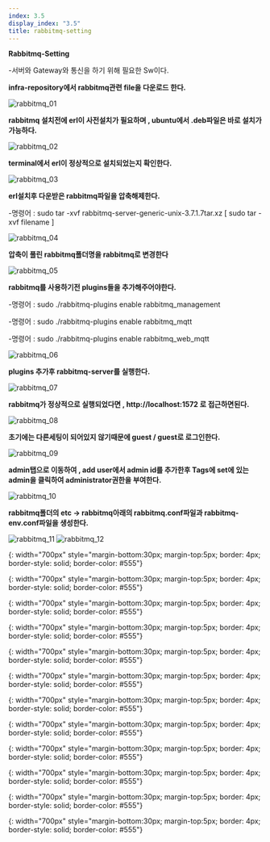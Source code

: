 ```yaml
---
index: 3.5
display_index: "3.5"
title: rabbitmq-setting
---
```


**Rabbitmq-Setting**

-서버와 Gateway와 통신을 하기 위해 필요한 Sw이다.
 
**infra-repository에서 rabbitmq관련 file을 다운로드 한다.**

![rabbitmq_01][rabbitmq_01]

**rabbitmq 설치전에 erl이 사전설치가 필요하며 , ubuntu에서 .deb파일은 바로 설치가 가능하다.**

![rabbitmq_02][rabbitmq_02]

**terminal에서 erl이 정상적으로 설치되었는지 확인한다.**

![rabbitmq_03][rabbitmq_03]

**erl설치후 다운받은 rabbitmq파일을 압축해제한다.**

-명령어 : sudo tar -xvf rabbitmq-server-generic-unix-3.7.1.7tar.xz [ sudo tar -xvf filename ]

![rabbitmq_04][rabbitmq_04]

**압축이 풀린 rabbitmq폴더명을 rabbitmq로 변경한다** 

![rabbitmq_05][rabbitmq_05]

**rabbitmq를 사용하기전 plugins들을 추가해주어야한다.**

-명령어 : sudo ./rabbitmq-plugins enable rabbitmq_management

-명령어 : sudo ./rabbitmq-plugins enable rabbitmq_mqtt 

-명령어 : sudo ./rabbitmq-plugins enable rabbitmq_web_mqtt 

![rabbitmq_06][rabbitmq_06]

**plugins 추가후 rabbitmq-server를 실행한다.**

![rabbitmq_07][rabbitmq_07]

**rabbitmq가 정상적으로 실행되었다면 , http://localhost:1572 로 접근하면된다.**

![rabbitmq_08][rabbitmq_08]

**초기에는 다른세팅이 되어있지 않기때문에 guest / guest로 로그인한다.**

![rabbitmq_09][rabbitmq_09]

**admin탭으로 이동하여 , add user에서 admin id를 추가한후  Tags에 set에 있는 admin을 클릭하여 administrator권한을 부여한다.**

![rabbitmq_10][rabbitmq_10]

**rabbitmq폴더의 etc -> rabbitmq아래의 rabbitmq.conf파일과 rabbitmq-env.conf파일을 생성한다.**

![rabbitmq_11][rabbitmq_11]
![rabbitmq_12][rabbitmq_12]

 
[rabbitmq_01]: {{site.baseurl}}/assets/rabbitmq/rabbitmq_01.png
{: width="700px" style="margin-bottom:30px; margin-top:5px; border: 4px; border-style: solid; border-color: #555"}

[rabbitmq_02]: {{site.baseurl}}/assets/rabbitmq/rabbitmq_02.png
{: width="700px" style="margin-bottom:30px; margin-top:5px; border: 4px; border-style: solid; border-color: #555"}

[rabbitmq_03]: {{site.baseurl}}/assets/rabbitmq/rabbitmq_03.png
{: width="700px" style="margin-bottom:30px; margin-top:5px; border: 4px; border-style: solid; border-color: #555"}

[rabbitmq_04]: {{site.baseurl}}/assets/rabbitmq/rabbitmq_04.png
{: width="700px" style="margin-bottom:30px; margin-top:5px; border: 4px; border-style: solid; border-color: #555"}

[rabbitmq_05]: {{site.baseurl}}/assets/rabbitmq/rabbitmq_05.png
{: width="700px" style="margin-bottom:30px; margin-top:5px; border: 4px; border-style: solid; border-color: #555"}

[rabbitmq_06]: {{site.baseurl}}/assets/rabbitmq/rabbitmq_06.png
{: width="700px" style="margin-bottom:30px; margin-top:5px; border: 4px; border-style: solid; border-color: #555"}

[rabbitmq_07]: {{site.baseurl}}/assets/rabbitmq/rabbitmq_07.png
{: width="700px" style="margin-bottom:30px; margin-top:5px; border: 4px; border-style: solid; border-color: #555"}

[rabbitmq_08]: {{site.baseurl}}/assets/rabbitmq/rabbitmq_08.png
{: width="700px" style="margin-bottom:30px; margin-top:5px; border: 4px; border-style: solid; border-color: #555"}

[rabbitmq_09]: {{site.baseurl}}/assets/rabbitmq/rabbitmq_09.png
{: width="700px" style="margin-bottom:30px; margin-top:5px; border: 4px; border-style: solid; border-color: #555"}

[rabbitmq_10]: {{site.baseurl}}/assets/rabbitmq/rabbitmq_10.png
{: width="700px" style="margin-bottom:30px; margin-top:5px; border: 4px; border-style: solid; border-color: #555"}

[rabbitmq_11]: {{site.baseurl}}/assets/rabbitmq/rabbitmq_11.png
{: width="700px" style="margin-bottom:30px; margin-top:5px; border: 4px; border-style: solid; border-color: #555"}

[rabbitmq_12]: {{site.baseurl}}/assets/rabbitmq/rabbitmq_12.png
{: width="700px" style="margin-bottom:30px; margin-top:5px; border: 4px; border-style: solid; border-color: #555"}
